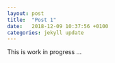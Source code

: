 ```yaml
---
layout: post
title:  "Post 1"
date:   2018-12-09 10:37:56 +0100
categories: jekyll update
---
```


This is work in progress ...